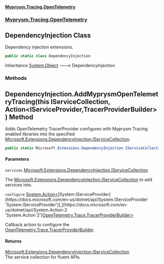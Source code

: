 #### [Myprysm.Tracing.OpenTelemetry](index.md 'index')
### [Myprysm.Tracing.OpenTelemetry](index.md#Myprysm.Tracing.OpenTelemetry 'Myprysm.Tracing.OpenTelemetry')

## DependencyInjection Class

Dependency injection extensions.

```csharp
public static class DependencyInjection
```

Inheritance [System.Object](https://docs.microsoft.com/en-us/dotnet/api/System.Object 'System.Object') &#129106; DependencyInjection
### Methods

<a name='Myprysm.Tracing.OpenTelemetry.DependencyInjection.AddMyprysmOpenTelemetryTracing(thisMicrosoft.Extensions.DependencyInjection.IServiceCollection,System.Action_System.IServiceProvider,OpenTelemetry.Trace.TracerProviderBuilder_)'></a>

## DependencyInjection.AddMyprysmOpenTelemetryTracing(this IServiceCollection, Action<IServiceProvider,TracerProviderBuilder>) Method

Adds OpenTelemetry TracerProvider configures with Myprysm Tracing enabled libraries into the specified [Microsoft.Extensions.DependencyInjection.IServiceCollection](https://docs.microsoft.com/en-us/dotnet/api/Microsoft.Extensions.DependencyInjection.IServiceCollection 'Microsoft.Extensions.DependencyInjection.IServiceCollection').

```csharp
public static Microsoft.Extensions.DependencyInjection.IServiceCollection AddMyprysmOpenTelemetryTracing(this Microsoft.Extensions.DependencyInjection.IServiceCollection services, System.Action<System.IServiceProvider,OpenTelemetry.Trace.TracerProviderBuilder> configure);
```
#### Parameters

<a name='Myprysm.Tracing.OpenTelemetry.DependencyInjection.AddMyprysmOpenTelemetryTracing(thisMicrosoft.Extensions.DependencyInjection.IServiceCollection,System.Action_System.IServiceProvider,OpenTelemetry.Trace.TracerProviderBuilder_).services'></a>

`services` [Microsoft.Extensions.DependencyInjection.IServiceCollection](https://docs.microsoft.com/en-us/dotnet/api/Microsoft.Extensions.DependencyInjection.IServiceCollection 'Microsoft.Extensions.DependencyInjection.IServiceCollection')

The [Microsoft.Extensions.DependencyInjection.IServiceCollection](https://docs.microsoft.com/en-us/dotnet/api/Microsoft.Extensions.DependencyInjection.IServiceCollection 'Microsoft.Extensions.DependencyInjection.IServiceCollection') to add services into.

<a name='Myprysm.Tracing.OpenTelemetry.DependencyInjection.AddMyprysmOpenTelemetryTracing(thisMicrosoft.Extensions.DependencyInjection.IServiceCollection,System.Action_System.IServiceProvider,OpenTelemetry.Trace.TracerProviderBuilder_).configure'></a>

`configure` [System.Action&lt;](https://docs.microsoft.com/en-us/dotnet/api/System.Action-2 'System.Action`2')[System.IServiceProvider](https://docs.microsoft.com/en-us/dotnet/api/System.IServiceProvider 'System.IServiceProvider')[,](https://docs.microsoft.com/en-us/dotnet/api/System.Action-2 'System.Action`2')[OpenTelemetry.Trace.TracerProviderBuilder](https://docs.microsoft.com/en-us/dotnet/api/OpenTelemetry.Trace.TracerProviderBuilder 'OpenTelemetry.Trace.TracerProviderBuilder')[&gt;](https://docs.microsoft.com/en-us/dotnet/api/System.Action-2 'System.Action`2')

Callback action to configure the [OpenTelemetry.Trace.TracerProviderBuilder](https://docs.microsoft.com/en-us/dotnet/api/OpenTelemetry.Trace.TracerProviderBuilder 'OpenTelemetry.Trace.TracerProviderBuilder').

#### Returns
[Microsoft.Extensions.DependencyInjection.IServiceCollection](https://docs.microsoft.com/en-us/dotnet/api/Microsoft.Extensions.DependencyInjection.IServiceCollection 'Microsoft.Extensions.DependencyInjection.IServiceCollection')  
The service collection for fluent APIs.